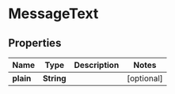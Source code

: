 
# MessageText

## Properties
Name | Type | Description | Notes
------------ | ------------- | ------------- | -------------
**plain** | **String** |  |  [optional]



